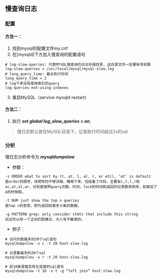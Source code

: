 ## 慢查询日志
### 配置
#### 方法一：
1. 找到mysql的配置文件my.cnf
2. 在[mysqld]下方加入慢查询的配置语句
```
# log-slow-queries: 代表MYSQL慢查询的日志存储目录, 此目录文件一定要有写权限
log-slow-queries = /usr/local/mysql/mysql-slow.log
# long_query_time: 最长执行时间
long_query_time = 2
# log下来没有使用索引的query
log-queries-not-using-indexes
```
3. 重启MySQL（service mysqld restart）

#### 方法二：
1. 执行 ***set global log_slow_queries = on***;
> 慢日志默认放在MySQL目录下，记录执行时间超过2s的sql

### 分析
慢日志分析命令为 ***mysqldumpslow*** 
- 参数：
```
-s ORDER what to sort by (t, at, l, al, r, ar etc), ‘at’ is default  
是order的顺序，说明写的不够详细，俺用下来，包括看了代码，主要有c,t,l,r和ac,at,al,ar，分别是按照query次数，时间，lock的时间和返回的记录数来排序，前面加了a的时倒叙。
 
-t NUM just show the top n queries  
是top n的意思，即为返回前面多少条的数据。
 
-g PATTERN grep: only consider stmts that include this string 
后边可以写一个正则匹配模式，大小写不敏感的。
```
- 例子：
```
# 访问次数最多的20个sql语句
mysqldumpslow -s c -t 20 host-slow.log  

# 记录集最多的20个sql
mysqldumpslow -s r -t 20 host-slow.log 

# 前10条里面含有左连接的sql语句
mysqldumpslow -t 10 -s t -g “left join” host-slow.log 
```